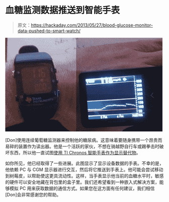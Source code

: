 # 血糖监测数据推送到智能手表

> 原文：<https://hackaday.com/2013/05/27/blood-glucose-monitor-data-pushed-to-smart-watch/>

[![image](img/e53bc55d2223394f5625a3926493ac15.png "dexwatch.jpg")](http://hackaday.com/wp-content/uploads/2013/05/wpid-dexwatch.jpg)

[Don]使用连续葡萄糖监测器来控制他的糖尿病。这意味着要随身携带一个昂贵而易碎的装置作为读出器。他是一个活跃的家伙，不想在骑越野自行车或踢拳击时破坏东西，所以他一直试图[使用 TI Chronos 智能手表作为显示替代物](http://dexwatch.blogspot.com/2013/05/creating-glucose-monitor-watch.html?m=1)。

如你所见，他已经取得了一些进展。此图显示了显示设备数据的手表。不幸的是，他依赖 PC 与 CGM 显示器进行交互，然后将它推送到手表上。他可能会尝试移动到树莓皮，以帮助使这更具流动性。这样，当手表显示他当前的血糖水平时，敏感的硬件可以安全地藏在背包里的盒子里。我们还希望看到一种嵌入式解决方案，能够模拟 PC 用来获取数据的通信方式。如果您在这方面有任何建议，我们相信[Don]会非常感谢您的帮助。